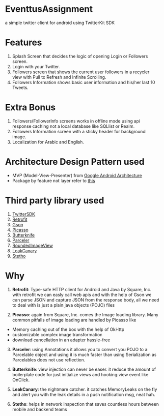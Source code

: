 # EventtusAssignment
a simple twitter client for android using TwitterKit SDK 

# Features
1. Splash Screen that decides the logic of opening Login or Followers screen.
2. Login with your Twitter.
3. Followers screen that shows the current user followers in a recycler view with Pull to Refresh and Infinite Scrolling.
4. Followers Information shows basic user information and his/her last 10 Tweets.

# Extra Bonus
1. Followers/FollowerInfo screens works in offline mode using api response caching not a local database like SQLlist or Realm.
2. Followers Information screen with a sticky header for background image.
3. Localization for Arabic and English.

# Architecture Design Pattern used
- MVP (Model-View-Presenter) from [Google Android Architecture](https://github.com/googlesamples/android-architecture)
- Package by feature not layer refer to [this](https://medium.com/@cesarmcferreira/package-by-features-not-layers-2d076df1964d)
# Third party library used
1. [TwitterSDK](https://dev.twitter.com/twitterkit/android/overview)
2. [Retrofit](http://square.github.io/retrofit/)
3. [Gson](https://github.com/google/gson)
4. [Picasso](http://square.github.io/picasso/)
5. [Butterknife](http://jakewharton.github.io/butterknife/)
6. [Parceler](https://github.com/johncarl81/parceler)
7. [RoundedImageView](https://github.com/vinc3m1/RoundedImageView)
8. [LeakCanary](https://github.com/square/leakcanary)
9. [Stetho](http://facebook.github.io/stetho/)

# Why
1. **Retrofit**: Type-safe HTTP client for Android and Java by Square, Inc. with retrofit we can easly call web apis and with the help of Gson we can parse JSON and capture JSON from the response body, all we need to deal with is just a plain java objects (POJO) files

2. **Picasso**: again from Square, Inc. comes the Image loading library. Many common pitfalls of image loading are handled by Picasso like 
- Memory caching out of the box with the help of OkHttp
- customizable complex image transformation 
- download cancellation in an adapter hassle-free

3. **Parceler**: using Annotations it allows you to convert you POJO to a Parcelable object and using it is much faster than using Serialization as Parcelables does not use reflection.

4. **Butterknife**: view injection can never be easer. it reduce the amount of boilerplate code for just initialize views and hooking view event like OnClick.

5. **LeakCanary**: the nightmare catcher. it catches MemoryLeaks on the fly and alert you with the leak details in a push notification msg, neat hah.

6. **Stetho**: helps in network inspection that saves countless hours between mobile and backend teams











